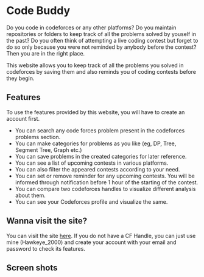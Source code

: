 # Code Buddy

Do you code in codeforces or any other platforms? Do you maintain repositories or folders to keep track of all the problems solved by youself in the past? Do you often think of attempting a live coding contest but forget to do so only because you were not reminded by anybody before the contest? Then you are in the right place. 

This website allows you to keep track of all the problems you solved in codeforces by saving them and also reminds you of coding contests before they begin.

## Features

To use the features provided by this website, you will have to create an account first.
* You can search any code forces problem present in the codeforces problems section.
* You can make categories for problems as you like (eg, DP, Tree, Segment Tree, Graph etc.)
* You can save problems in the created categories for later reference.
* You can see a list of upcoming contests in various platforms.
* You can also filter the appeared contests according to your need.
* You can set or remove reminder for any upcoming contests. You will be informed through notification before 1 hour of the starting of the contest.
* You can compare two codeforces handles to visualize different analysis about them.
* You can see your Codeforces profile and visualize the same.

## Wanna visit the site? 

You can visit the site [here](https://code-buddy-cfh.netlify.app/). If you do not have a CF Handle, you can just use mine (Hawkeye_2000) and create your account with your email and password to check its features. 

## Screen shots



